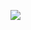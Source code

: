 [![](https://mermaid.ink/img/pako:eNqtVtGOojAU_ZWGp91kJhFM1JjNJEY368RMQsTsPlQeOnCVZrGQUtY1xn_fQlFKYRYehhfbc869PbfcUq9WkIRgza1DnJyDiHCB9gzJJ8vfj5ykEfKA_6EBKLTB_Hyza7R4tjb-soU0pgFB9lffIJ2adFrkpCYnLXJWk7MWaWt57UZiYGGna8fIMK4TjNuuR5rtUXt1jbY76KlGT026z-oPIuBMLu1XUDwFCByrHyOxt9q8MgGckRjLMTpTEaEgz0RyQhFhYUzZ0e9Kh749P7_o4R0WH4O6RVabDvcryiEQXat4IuHwJvsuruyjEkHLmAIThrFlwjKaCWDB5Ren0hXWEKSgj0O2QEIjREFGyI4TlqUJF8oDfsy7TS3CkEOWeRDLEhOOqzm6A_7_yy62GZ0L66jY73aNA8K5LKMVrWrr2UD1ko2Ke3ZwQIyxJyqix1tfjLkbjXPi5u_yYC1SitUILdxXv4OuspaWZW4BfwVWM1RNtaiGTEW6NAV5YuC6Lo6O3Is7cNMWq6DqABkvrNZ1FuxutoQdAbvy80sFTRjagOzTAkNLEkTg9ySowFL76EUVqX1kjLdXdtFu6ZZNtLUH6pxPzmePPlvoSGEt1b5lTdlkgGY2QDMeoLGnuiW9V9AiCJJcliBbq-xGIgmOKDskZWh1BZSthO_3QVbM_EZK1UGqG9ZCpOYB1TvkY5W-mqnC9VBrxxosq1nvdq6H6iOg3RjWk3UCfiI0lP82rgWxt0QEJ9hbczkMCf-9t_bsJnV5Gkoj30MqfVjzA4kzeLJILhLvwoIHoFQrSuR1c6rQ2z-njJ0u)](https://mermaid.live/edit#pako:eNqtVtGOojAU_ZWGp91kJhFM1JjNJEY368RMQsTsPlQeOnCVZrGQUtY1xn_fQlFKYRYehhfbc869PbfcUq9WkIRgza1DnJyDiHCB9gzJJ8vfj5ykEfKA_6EBKLTB_Hyza7R4tjb-soU0pgFB9lffIJ2adFrkpCYnLXJWk7MWaWt57UZiYGGna8fIMK4TjNuuR5rtUXt1jbY76KlGT026z-oPIuBMLu1XUDwFCByrHyOxt9q8MgGckRjLMTpTEaEgz0RyQhFhYUzZ0e9Kh749P7_o4R0WH4O6RVabDvcryiEQXat4IuHwJvsuruyjEkHLmAIThrFlwjKaCWDB5Ren0hXWEKSgj0O2QEIjREFGyI4TlqUJF8oDfsy7TS3CkEOWeRDLEhOOqzm6A_7_yy62GZ0L66jY73aNA8K5LKMVrWrr2UD1ko2Ke3ZwQIyxJyqix1tfjLkbjXPi5u_yYC1SitUILdxXv4OuspaWZW4BfwVWM1RNtaiGTEW6NAV5YuC6Lo6O3Is7cNMWq6DqABkvrNZ1FuxutoQdAbvy80sFTRjagOzTAkNLEkTg9ySowFL76EUVqX1kjLdXdtFu6ZZNtLUH6pxPzmePPlvoSGEt1b5lTdlkgGY2QDMeoLGnuiW9V9AiCJJcliBbq-xGIgmOKDskZWh1BZSthO_3QVbM_EZK1UGqG9ZCpOYB1TvkY5W-mqnC9VBrxxosq1nvdq6H6iOg3RjWk3UCfiI0lP82rgWxt0QEJ9hbczkMCf-9t_bsJnV5Gkoj30MqfVjzA4kzeLJILhLvwoIHoFQrSuR1c6rQ2z-njJ0u)
